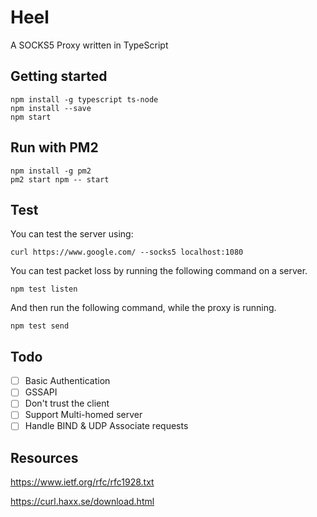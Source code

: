 # Heel

A SOCKS5 Proxy written in TypeScript

## Getting started

```
npm install -g typescript ts-node
npm install --save
npm start
```

## Run with PM2

```
npm install -g pm2
pm2 start npm -- start
```

## Test

You can test the server using:

```
curl https://www.google.com/ --socks5 localhost:1080
```

You can test packet loss by running the following command on a server.

```
npm test listen
```

And then run the following command, while the proxy is running.

```
npm test send
```


## Todo

- [ ] Basic Authentication
- [ ] GSSAPI
- [ ] Don't trust the client
- [ ] Support Multi-homed server
- [ ] Handle BIND & UDP Associate requests

## Resources

https://www.ietf.org/rfc/rfc1928.txt

https://curl.haxx.se/download.html
